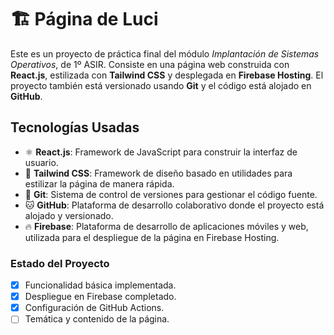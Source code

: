 # 🏗️ Página de Luci

Este es un proyecto de práctica final del módulo *Implantación de Sistemas Operativos*, de 1º ASIR.
Consiste en una página web construida con **React.js**, estilizada con **Tailwind CSS** y desplegada en **Firebase Hosting**. El proyecto también está versionado usando **Git** y el código está alojado en **GitHub**.

## Tecnologías Usadas

- ⚛️ **React.js**: Framework de JavaScript para construir la interfaz de usuario.
- 🎨 **Tailwind CSS**: Framework de diseño basado en utilidades para estilizar la página de manera rápida.
- 🌳 **Git**: Sistema de control de versiones para gestionar el código fuente.
- 🐱 **GitHub**: Plataforma de desarrollo colaborativo donde el proyecto está alojado y versionado.
- 🔥 **Firebase**: Plataforma de desarrollo de aplicaciones móviles y web, utilizada para el despliegue de la página en Firebase Hosting.

### Estado del Proyecto
- [x] Funcionalidad básica implementada.
- [x] Despliegue en Firebase completado.
- [x] Configuración de GitHub Actions.
- [ ] Temática y contenido de la página.
